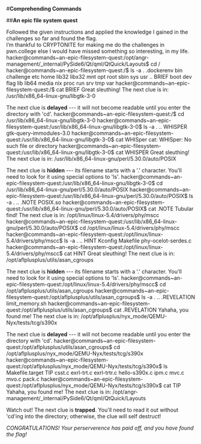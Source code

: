 #**Comprehending Commands**

##**An epic file system quest**

Followed the given instructions and applied the knowledge I gained in the challenges so far and found the flag.  
I’m thankful to CRYPTONITE for making me do the challenges in pwn.college else I would have missed something so interesting, in my life.
hacker@commands~an-epic-filesystem-quest:/opt/angr-management/_internal/PySide6/Qt/qml/QtQuick/Layouts$ cd /
hacker@commands~an-epic-filesystem-quest:/$ ls -a
.   .dockerenv  bin   challenge  etc   home  lib32  libx32  mnt  opt   root  sbin  sys  usr
..  BRIEF       boot  dev        flag  lib   lib64  media   nix  proc  run   srv   tmp  var
hacker@commands~an-epic-filesystem-quest:/$ cat BRIEF
Great sleuthing!
The next clue is in: /usr/lib/x86_64-linux-gnu/libgtk-3-0

The next clue is **delayed** --- it will not become readable until you enter the directory with 'cd'.
hacker@commands~an-epic-filesystem-quest:/$ cd /usr/lib/x86_64-linux-gnu/libgtk-3-0
hacker@commands~an-epic-filesystem-quest:/usr/lib/x86_64-linux-gnu/libgtk-3-0$ ls -a
.  ..  WHISPER  gtk-query-immodules-3.0
hacker@commands~an-epic-filesystem-quest:/usr/lib/x86_64-linux-gnu/libgtk-3-0$ cat WHISper
cat: WHISper: No such file or directory
hacker@commands~an-epic-filesystem-quest:/usr/lib/x86_64-linux-gnu/libgtk-3-0$ cat WHISPER
Great sleuthing!
The next clue is in: /usr/lib/x86_64-linux-gnu/perl/5.30.0/auto/POSIX

The next clue is **hidden** --- its filename starts with a '.' character. You'll need to look for it using special options to 'ls'.
hacker@commands~an-epic-filesystem-quest:/usr/lib/x86_64-linux-gnu/libgtk-3-0$ cd /usr/lib/x86_64-linux-gnu/perl/5.30.0/auto/POSIX
hacker@commands~an-epic-filesystem-quest:/usr/lib/x86_64-linux-gnu/perl/5.30.0/auto/POSIX$ ls -a
.  ..  .NOTE  POSIX.so
hacker@commands~an-epic-filesystem-quest:/usr/lib/x86_64-linux-gnu/perl/5.30.0/auto/POSIX$ cat .NOTE
Tubular find!
The next clue is in: /opt/linux/linux-5.4/drivers/phy/mscc
hacker@commands~an-epic-filesystem-quest:/usr/lib/x86_64-linux-gnu/perl/5.30.0/auto/POSIX$ cd /opt/linux/linux-5.4/drivers/phy/mscc
hacker@commands~an-epic-filesystem-quest:/opt/linux/linux-5.4/drivers/phy/mscc$ ls -a
.  ..  HINT  Kconfig  Makefile  phy-ocelot-serdes.c
hacker@commands~an-epic-filesystem-quest:/opt/linux/linux-5.4/drivers/phy/mscc$ cat HINT
Great sleuthing!
The next clue is in: /opt/aflplusplus/utils/asan_cgroups

The next clue is **hidden** --- its filename starts with a '.' character. You'll need to look for it using special options to 'ls'.
hacker@commands~an-epic-filesystem-quest:/opt/linux/linux-5.4/drivers/phy/mscc$ cd /opt/aflplusplus/utils/asan_cgroups
hacker@commands~an-epic-filesystem-quest:/opt/aflplusplus/utils/asan_cgroups$ ls -a
.  ..  .REVELATION  limit_memory.sh
hacker@commands~an-epic-filesystem-quest:/opt/aflplusplus/utils/asan_cgroups$ cat .REVELATION
Yahaha, you found me!
The next clue is in: /opt/aflplusplus/nyx_mode/QEMU-Nyx/tests/tcg/s390x

The next clue is **delayed** --- it will not become readable until you enter the directory with 'cd'.
hacker@commands~an-epic-filesystem-quest:/opt/aflplusplus/utils/asan_cgroups$ cd /opt/aflplusplus/nyx_mode/QEMU-Nyx/tests/tcg/s390x
hacker@commands~an-epic-filesystem-quest:/opt/aflplusplus/nyx_mode/QEMU-Nyx/tests/tcg/s390x$ ls
Makefile.target  TIP  csst.c  exrl-trt.c  exrl-trtr.c  hello-s390x.c  ipm.c  mvc.c  mvo.c  pack.c
hacker@commands~an-epic-filesystem-quest:/opt/aflplusplus/nyx_mode/QEMU-Nyx/tests/tcg/s390x$ cat TIP
Yahaha, you found me!
The next clue is in: /opt/angr-management/_internal/PySide6/Qt/qml/QtQuick/Layouts

Watch out! The next clue is **trapped**. You'll need to read it out without 'cd'ing into the directory; otherwise, the clue will self destruct!

_CONGRATULATIONS! Your perserverence has paid off, and you have found the flag!_
